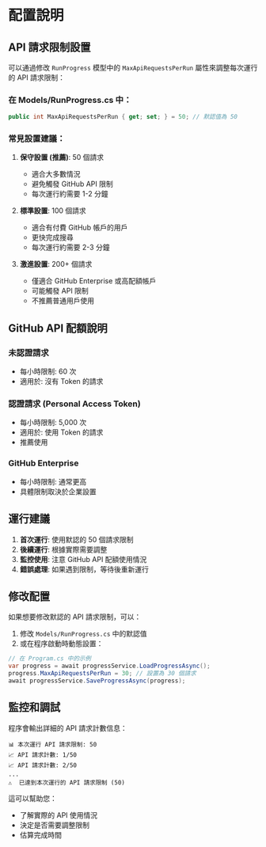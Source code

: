 # 配置說明

## API 請求限制設置

可以通過修改 `RunProgress` 模型中的 `MaxApiRequestsPerRun` 屬性來調整每次運行的 API 請求限制：

### 在 Models/RunProgress.cs 中：
```csharp
public int MaxApiRequestsPerRun { get; set; } = 50; // 默認值為 50
```

### 常見設置建議：

1. **保守設置 (推薦)**: 50 個請求
   - 適合大多數情況
   - 避免觸發 GitHub API 限制
   - 每次運行約需要 1-2 分鐘

2. **標準設置**: 100 個請求
   - 適合有付費 GitHub 帳戶的用戶
   - 更快完成搜尋
   - 每次運行約需要 2-3 分鐘

3. **激進設置**: 200+ 個請求
   - 僅適合 GitHub Enterprise 或高配額帳戶
   - 可能觸發 API 限制
   - 不推薦普通用戶使用

## GitHub API 配額說明

### 未認證請求
- 每小時限制: 60 次
- 適用於: 沒有 Token 的請求

### 認證請求 (Personal Access Token)
- 每小時限制: 5,000 次
- 適用於: 使用 Token 的請求
- 推薦使用

### GitHub Enterprise
- 每小時限制: 通常更高
- 具體限制取決於企業設置

## 運行建議

1. **首次運行**: 使用默認的 50 個請求限制
2. **後續運行**: 根據實際需要調整
3. **監控使用**: 注意 GitHub API 配額使用情況
4. **錯誤處理**: 如果遇到限制，等待後重新運行

## 修改配置

如果想要修改默認的 API 請求限制，可以：

1. 修改 `Models/RunProgress.cs` 中的默認值
2. 或在程序啟動時動態設置：

```csharp
// 在 Program.cs 中的示例
var progress = await progressService.LoadProgressAsync();
progress.MaxApiRequestsPerRun = 30; // 設置為 30 個請求
await progressService.SaveProgressAsync(progress);
```

## 監控和調試

程序會輸出詳細的 API 請求計數信息：
```
📊 本次運行 API 請求限制: 50
📈 API 請求計數: 1/50
📈 API 請求計數: 2/50
...
⚠️  已達到本次運行的 API 請求限制 (50)
```

這可以幫助您：
- 了解實際的 API 使用情況
- 決定是否需要調整限制
- 估算完成時間
